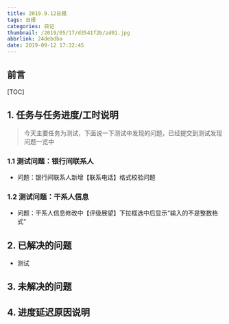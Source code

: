 ```yaml
---
title: 2019.9.12日报
tags: 日报
categories: 日记
thumbnail: /2019/05/17/d3541f2b/zd01.jpg
abbrlink: 24debdba
date: 2019-09-12 17:32:45
---
```


## 前言

[TOC]

<!--More-->

## 1. 任务与任务进度/工时说明

> 今天主要任务为测试，下面说一下测试中发现的问题，已经提交到测试发现问题一览中

### 1.1 测试问题：银行间联系人

- 问题：银行间联系人新增【联系电话】格式校验问题

### 1.2 测试问题：干系人信息

- 问题：干系人信息修改中【评级展望】下拉框选中后显示“输入的不是整数格式”

## 2. 已解决的问题

- 测试

## 3. 未解决的问题



## 4. 进度延迟原因说明


